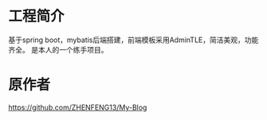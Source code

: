 # 工程简介
基于spring boot，mybatis后端搭建，前端模板采用AdminTLE，简洁美观，功能齐全。
是本人的一个练手项目。

# 原作者
https://github.com/ZHENFENG13/My-Blog






